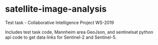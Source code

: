 # satellite-image-analysis

Test task - Collaborative Intelligence Project WS-2019

Includes test task code, Mannheim area GeoJson, and sentinelsat python api code to get data links for Sentinel-2 and Sentinel-5.
